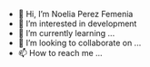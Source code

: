 - 👋 Hi, I’m Noelia Perez Femenia
- 👀 I’m interested in development
- 🌱 I’m currently learning ...
- 💞️ I’m looking to collaborate on ...
- 📫 How to reach me ...

<!---
noepf/noepf is a ✨ special ✨ repository because its `README.md` (this file) appears on your GitHub profile.
You can click the Preview link to take a look at your changes.
--->
